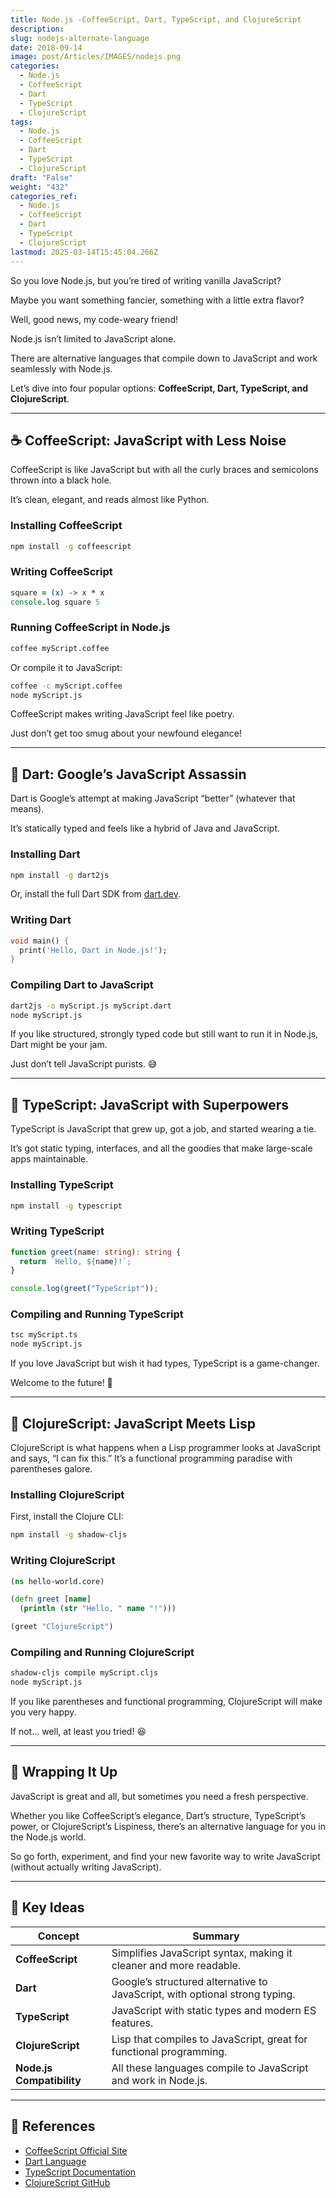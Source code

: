 ```yaml
---
title: Node.js -CoffeeScript, Dart, TypeScript, and ClojureScript
description: 
slug: nodejs-alternate-language
date: 2018-09-14
image: post/Articles/IMAGES/nodejs.png
categories:
  - Node.js
  - CoffeeScript
  - Dart
  - TypeScript
  - ClojureScript
tags:
  - Node.js
  - CoffeeScript
  - Dart
  - TypeScript
  - ClojureScript
draft: "False"
weight: "432"
categories_ref:
  - Node.js
  - CoffeeScript
  - Dart
  - TypeScript
  - ClojureScript
lastmod: 2025-03-14T15:45:04.266Z
---
```

<!-- 
# Node.js - Alternate Languages: CoffeeScript, Dart, TypeScript, and ClojureScript -->

So you love Node.js, but you’re tired of writing vanilla JavaScript?

Maybe you want something fancier, something with a little extra flavor?

Well, good news, my code-weary friend!

Node.js isn’t limited to JavaScript alone.

There are alternative languages that compile down to JavaScript and work seamlessly with Node.js.

Let’s dive into four popular options: **CoffeeScript, Dart, TypeScript, and ClojureScript**.

***

## ☕ CoffeeScript: JavaScript with Less Noise

CoffeeScript is like JavaScript but with all the curly braces and semicolons thrown into a black hole.

It’s clean, elegant, and reads almost like Python.

### Installing CoffeeScript

```sh
npm install -g coffeescript
```

### Writing CoffeeScript

```coffee
square = (x) -> x * x
console.log square 5
```

### Running CoffeeScript in Node.js

```sh
coffee myScript.coffee
```

Or compile it to JavaScript:

```sh
coffee -c myScript.coffee
node myScript.js
```

CoffeeScript makes writing JavaScript feel like poetry.

Just don’t get too smug about your newfound elegance!

***

## 🎯 Dart: Google’s JavaScript Assassin

Dart is Google’s attempt at making JavaScript “better” (whatever that means).

It’s statically typed and feels like a hybrid of Java and JavaScript.

### Installing Dart

```sh
npm install -g dart2js
```

Or, install the full Dart SDK from [dart.dev](https://dart.dev/get-dart).

### Writing Dart

```dart
void main() {
  print('Hello, Dart in Node.js!');
}
```

### Compiling Dart to JavaScript

```sh
dart2js -o myScript.js myScript.dart
node myScript.js
```

If you like structured, strongly typed code but still want to run it in Node.js, Dart might be your jam.

Just don’t tell JavaScript purists. 😅

***

## 🔵 TypeScript: JavaScript with Superpowers

TypeScript is JavaScript that grew up, got a job, and started wearing a tie.

It’s got static typing, interfaces, and all the goodies that make large-scale apps maintainable.

### Installing TypeScript

```sh
npm install -g typescript
```

### Writing TypeScript

```typescript
function greet(name: string): string {
  return `Hello, ${name}!`;
}

console.log(greet("TypeScript"));
```

### Compiling and Running TypeScript

```sh
tsc myScript.ts
node myScript.js
```

If you love JavaScript but wish it had types, TypeScript is a game-changer.

Welcome to the future! 🚀

***

## 🌿 ClojureScript: JavaScript Meets Lisp

ClojureScript is what happens when a Lisp programmer looks at JavaScript and says, “I can fix this.” It’s a functional programming paradise with parentheses galore.

### Installing ClojureScript

First, install the Clojure CLI:

```sh
npm install -g shadow-cljs
```

### Writing ClojureScript

```clojure
(ns hello-world.core)

(defn greet [name]
  (println (str "Hello, " name "!")))

(greet "ClojureScript")
```

### Compiling and Running ClojureScript

```sh
shadow-cljs compile myScript.cljs
node myScript.js
```

If you like parentheses and functional programming, ClojureScript will make you very happy.

If not… well, at least you tried! 😆

***

## 🎉 Wrapping It Up

JavaScript is great and all, but sometimes you need a fresh perspective.

Whether you like CoffeeScript’s elegance, Dart’s structure, TypeScript’s power, or ClojureScript’s Lispiness, there’s an alternative language for you in the Node.js world.

So go forth, experiment, and find your new favorite way to write JavaScript (without actually writing JavaScript).

***

## 📌 Key Ideas

| Concept                   | Summary                                                                     |
| ------------------------- | --------------------------------------------------------------------------- |
| **CoffeeScript**          | Simplifies JavaScript syntax, making it cleaner and more readable.          |
| **Dart**                  | Google’s structured alternative to JavaScript, with optional strong typing. |
| **TypeScript**            | JavaScript with static types and modern ES features.                        |
| **ClojureScript**         | Lisp that compiles to JavaScript, great for functional programming.         |
| **Node.js Compatibility** | All these languages compile to JavaScript and work in Node.js.              |

***

## 🔗 References

* [CoffeeScript Official Site](https://coffeescript.org/)
* [Dart Language](https://dart.dev/)
* [TypeScript Documentation](https://www.typescriptlang.org/)
* [ClojureScript GitHub](https://github.com/clojure/clojurescript)
